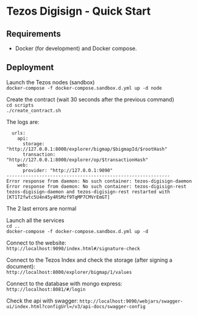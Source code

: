 # Tezos Digisign - Quick Start

## Requirements

* Docker (for development) and Docker compose.

## Deployment

Launch the Tezos nodes (sandbox)  
`docker-compose -f docker-compose.sandbox.d.yml up -d node`
  
Create the contract (wait 30 seconds after the previous command)  
`cd scripts`  
`./create_contract.sh`
  
The logs are:  
```
  urls:
    api:
      storage: "http://127.0.0.1:8000/explorer/bigmap/$bigmapId/$rootHash"
      transaction: "http://127.0.0.1:8000/explorer/op/$transactionHash"
    web:
      provider: "http://127.0.0.1:9090"
------------------------------------------------------------
Error response from daemon: No such container: tezos-digisign-daemon
Error response from daemon: No such container: tezos-digisign-rest
tezos-digisign-daemon and tezos-digisign-rest restarted with [KT1T2fwtc5U4n45y4RSMzf9TqMP7CMVrEmGT]
```  
The 2 last errors are normal  
  
Launch all the services  
`cd ..`  
`docker-compose -f docker-compose.sandbox.d.yml up -d`  
  
Connect to the website:  
`http://localhost:9090/index.html#/signature-check`
  
Connect to the Tezos Index and check the storage (after signing a document):  
`http://localhost:8000/explorer/bigmap/1/values`
  
Connect to the database with mongo express:  
`http://localhost:8081/#/login`
  
Check the api with swagger:
`http://localhost:9090/webjars/swagger-ui/index.html?configUrl=/v3/api-docs/swagger-config`



